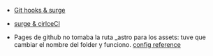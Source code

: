 - [Git hooks & surge](https://github.com/surge-sh/example-githooks?tab=readme-ov-file)
- [surge & cirlceCI](https://surge.sh/help/integrating-with-circleci)

- Pages de github no tomaba la ruta _astro para los assets: tuve que cambiar el nombre del folder y funciono. [config reference](https://docs.astro.build/en/reference/configuration-reference/#buildassets)